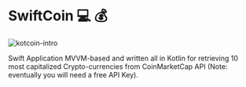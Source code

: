 
# SwiftCoin :computer: :moneybag: 

<img src="https://media0.giphy.com/media/k4n9RZ6c9Gc3eOvBKc/giphy.gif" alt="kotcoin-intro">

Swift Application MVVM-based and written all in Kotlin for retrieving 10 most capitalized Crypto-currencies from CoinMarketCap API (Note: eventually you will
need a free API Key).



